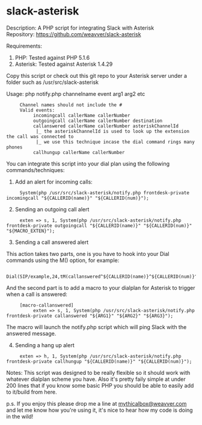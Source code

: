 # slack-asterisk
Description: A PHP script for integrating Slack with Asterisk  
Repository: https://github.com/weavver/slack-asterisk

Requirements:  
1. PHP: Tested against PHP 5.1.6  
2. Asterisk: Tested against Asterisk 1.4.29  

Copy this script or check out this git repo to your Asterisk server under a folder such as /usr/src/slack-asterisk

Usage: php notify.php channelname event arg1 arg2 etc
```
     Channel names should not include the #  
     Valid events:  
          incomingcall callerName callerNumber  
          outgoingcall callerName callerNumber destination  
          callanswered callerName callerNumber asteriskChannelId  
           |_ the asteriskChannelId is used to look up the extension the call was connected to  
           |_ we use this technique incase the dial command rings many phones  
          callhungup callerName callerNumber  
```

You can integrate this script into your dial plan using the following commands/techniques:  
  
1. Add an alert for incoming calls:
```
     System(php /usr/src/slack-asterisk/notify.php frontdesk-private incomingcall "${CALLERID(name)}" "${CALLERID(num)}");
```

2. Sending an outgoing call alert
```
     exten => s, 1, System(php /usr/src/slack-asterisk/notify.php frontdesk-private outgoingcall "${CALLERID(name)}" "${CALLERID(num)}" "${MACRO_EXTEN}");
```

3. Sending a call answered alert  
  
This action takes two parts, one is you have to hook into your Dial commands using the M() option, for example:  
```
     Dial(SIP/example,24,tM(callanswered^${CALLERID(name)}^${CALLERID(num)}^${CHANNEL}));
```

And the second part is to add a macro to your dialplan for Asterisk to trigger when a call is answered:
```
     [macro-callanswered]  
          exten => s, 1, System(php /usr/src/slack-asterisk/notify.php frontdesk-private callanswered "${ARG1}" "${ARG2}" "${ARG3}");
```

The macro will launch the notify.php script which will ping Slack with the answered message.

4. Sending a hang up alert
```
     exten => h, 1, System(php /usr/src/slack-asterisk/notify.php frontdesk-private callhungup "${CALLERID(name)}" "${CALLERID(num)}");
```


Notes: This script was designed to be really flexible so it should work with whatever dialplan scheme you have. Also it's pretty faily simple at under 200 lines that if you know some basic PHP you should be able to easily add to it/build from here.  
  
  
p.s. If you enjoy this please drop me a line at mythicalbox@weavver.com and let me know how you're using it, it's nice to hear how my code is doing in the wild!